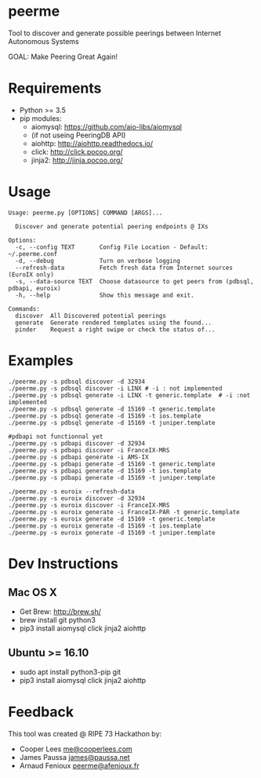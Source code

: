 # peerme
Tool to discover and generate possible peerings between Internet Autonomous Systems

GOAL: Make Peering Great Again!

# Requirements
* Python >= 3.5
* pip modules:
    * aiomysql: https://github.com/aio-libs/aiomysql
  * (if not useing PeeringDB API)
  * aiohttp: http://aiohttp.readthedocs.io/
  * click: http://click.pocoo.org/
  * jinja2: http://jinja.pocoo.org/

# Usage
```
Usage: peerme.py [OPTIONS] COMMAND [ARGS]...

  Discover and generate potential peering endpoints @ IXs

Options:
  -c, --config TEXT       Config File Location - Default: ~/.peerme.conf
  -d, --debug             Turn on verbose logging
  --refresh-data          Fetch fresh data from Internet sources (EuroIX only)
  -s, --data-source TEXT  Choose datasource to get peers from (pdbsql, pdbapi, euroix)
  -h, --help              Show this message and exit.

Commands:
  discover  All Discovered potential peerings
  generate  Generate rendered templates using the found...
  pinder    Request a right swipe or check the status of...
```
# Examples
```
./peerme.py -s pdbsql discover -d 32934
./peerme.py -s pdbsql discover -i LINX # -i : not implemented
./peerme.py -s pdbsql generate -i LINX -t generic.template  # -i :not implemented
./peerme.py -s pdbsql generate -d 15169 -t generic.template
./peerme.py -s pdbsql generate -d 15169 -t ios.template
./peerme.py -s pdbsql generate -d 15169 -t juniper.template

#pdbapi not functionnal yet
./peerme.py -s pdbapi discover -d 32934
./peerme.py -s pdbapi discover -i FranceIX-MRS
./peerme.py -s pdbapi generate -i AMS-IX
./peerme.py -s pdbapi generate -d 15169 -t generic.template
./peerme.py -s pdbapi generate -d 15169 -t ios.template
./peerme.py -s pdbapi generate -d 15169 -t juniper.template

./peerme.py -s euroix --refresh-data
./peerme.py -s euroix discover -d 32934
./peerme.py -s euroix discover -i FranceIX-MRS
./peerme.py -s euroix generate -i FranceIX-PAR -t generic.template
./peerme.py -s euroix generate -d 15169 -t generic.template
./peerme.py -s euroix generate -d 15169 -t ios.template
./peerme.py -s euroix generate -d 15169 -t juniper.template

```

# Dev Instructions
## Mac OS X
* Get Brew: http://brew.sh/
* brew install git python3
* pip3 install aiomysql click jinja2 aiohttp

## Ubuntu >= 16.10
* sudo apt install python3-pip git
* pip3 install aiomysql click jinja2 aiohttp

# Feedback
This tool was created @ RIPE 73 Hackathon by:
* Cooper Lees <me@cooperlees.com>
* James Paussa <james@paussa.net>
* Arnaud Fenioux <peerme@afenioux.fr>
